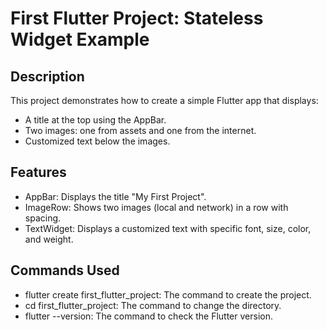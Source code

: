 # First Flutter Project: Stateless Widget Example

## Description
This project demonstrates how to create a simple Flutter app that displays:
- A title at the top using the AppBar.
- Two images: one from assets and one from the internet.
- Customized text below the images.

## Features
- AppBar: Displays the title "My First Project".
- ImageRow: Shows two images (local and network) in a row with spacing.
- TextWidget: Displays a customized text with specific font, size, color, and weight.

## Commands Used
- flutter create first_flutter_project: The command to create the project.
- cd first_flutter_project: The command to change the directory.
- flutter --version: The command to check the Flutter version.

